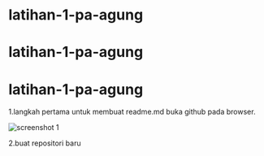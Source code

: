 # latihan-1-pa-agung
# latihan-1-pa-agung
# latihan-1-pa-agung
1.langkah pertama untuk membuat readme.md buka github pada browser.

![screenshot 1](https://user-images.githubusercontent.com/46736505/52688862-b9c1f800-2f8a-11e9-9b4d-c47d994c2de8.png)

2.buat repositori baru


